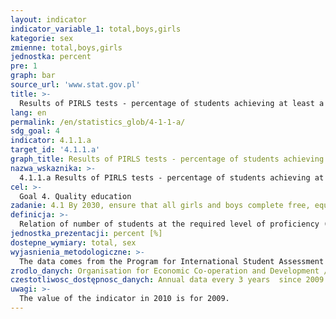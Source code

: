 ```yaml
---
layout: indicator
indicator_variable_1: total,boys,girls
kategorie: sex
zmienne: total,boys,girls
jednostka: percent
pre: 1
graph: bar
source_url: 'www.stat.gov.pl'
title: >-
  Results of PIRLS tests - percentage of students achieving at least a minimum proficiency level in reading
lang: en
permalink: /en/statistics_glob/4-1-1-a/
sdg_goal: 4
indicator: 4.1.1.a
target_id: '4.1.1.a'
graph_title: Results of PIRLS tests - percentage of students achieving at least a minimum proficiency level in reading
nazwa_wskaznika: >-
  4.1.1.a Results of PIRLS tests - percentage of students achieving at least a minimum proficiency level in reading
cel: >-
  Goal 4. Quality education
zadanie: 4.1 By 2030, ensure that all girls and boys complete free, equitable and quality primary and secondary education leading to relevant and effective learning outcomes
definicja: >-
  Relation of number of students at the required level of proficiency (minimum level 2) in reading to the number of students covered by the study.
jednostka_prezentacji: percent [%]
dostepne_wymiary: total, sex
wyjasnienia_metodologiczne: >-
  The data comes from the Program for International Student Assessment (PIRLS).Programme for International Student Assessment – PISA is internationally coordinated by the Organisation for Economic Co-operation and Development (OECD) and in Poland by the Ministry of National Education. The aim of the programme is to verify the practical application of knowledge acquired in school and outside the school. The survey (representative) is carried out in randomly selected schools, and its results are generalized to the entire population. The success of the survey depends on the participation of all sampled schools and students. PISA standards only allow a small-scale denial.PISA tests students skills in three subject areas: Reading and Interpretation, Mathematics and Scientific literacy. The survey is carried out every three years, since 2000. In each of the subsequent surveys, a particular emphasis is put on the examination of one area, which takes half of the time provided for the student to solve the entire set of tasks.PISA tests (developed by an international consortium, with the cooperation of the countries participating in the project) are different from typical school activities, and on the basis of the results, the level of student skills is estimated. The best students reach level 5 or 6 (tasks with a relatively high degree of difficulty), while results below level 2 - a minimum level of competence - indicate very basic skills, which means an higher risk of not coping with education and adult life.PISA is one of the most important and the biggest educational surveys, which aims to provide objective and internationally comparable data on the same year students’ skills.
zrodlo_danych: Organisation for Economic Co-operation and Development / Ministry of Education
czestotliwosc_dostępnosc_danych: Annual data every 3 years  since 2009
uwagi: >-
  The value of the indicator in 2010 is for 2009.
---
```

